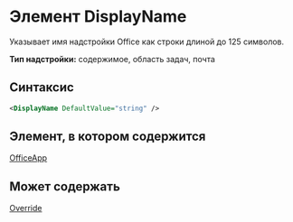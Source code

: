 # <a name="displayname-element"></a>Элемент DisplayName

Указывает имя надстройки Office как строки длиной до 125 символов.

**Тип надстройки:** содержимое, область задач, почта

## <a name="syntax"></a>Синтаксис

```XML
<DisplayName DefaultValue="string" />
```

## <a name="contained-in"></a>Элемент, в котором содержится

[OfficeApp](officeapp.md)


## <a name="can-contain"></a>Может содержать

[Override](override.md)

